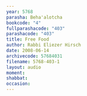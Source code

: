 ```yaml
---
year: 5768
parasha: Beha'alotcha
bookcode: "4"
fullparashacode: "403"
parashacode: "403"
title: Free Food
author: Rabbi Eliezer Hirsch
date: 2008-06-14
archivecode: 57684031
filename: 5768-403-1
layout: audio
moment: 
shabbat: 
occasion: 
---
```

